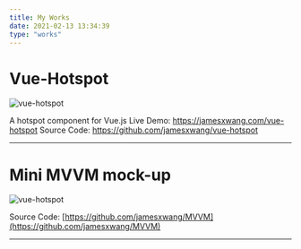 ```yaml
---
title: My Works
date: 2021-02-13 13:34:39
type: "works"
---
```


# Vue-Hotspot
![vue-hotspot](https://cdn.jsdelivr.net/gh/jamesxwang/vue-hotspot@master/src/demo/assets/logo.png)

A hotspot component for Vue.js
Live Demo: https://jamesxwang.com/vue-hotspot
Source Code: https://github.com/jamesxwang/vue-hotspot

---

# Mini MVVM mock-up
![vue-hotspot](https://cdn.jsdelivr.net/gh/jamesxwang/cdn@master/img/mvvm/mvvm.png)

Source Code: [https://github.com/jamesxwang/MVVM](https://github.com/jamesxwang/MVVM)

---

